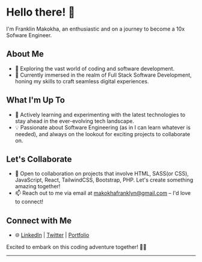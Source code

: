 # Hello there! 👋

I'm Franklin Makokha, an enthusiastic and on a journey to become a 10x Sofware Engineer.

## About Me
- 👀 Exploring the vast world of coding and software development.
- 🌱 Currently immersed in the realm of Full Stack Software Development, honing my skills to craft seamless digital experiences.

## What I'm Up To
- 🚀 Actively learning and experimenting with the latest technologies to stay ahead in the ever-evolving tech landscape.
- 💡 Passionate about Software Engineering (as in I can learn whatever is needed), and always on the lookout for exciting projects to collaborate on.

## Let's Collaborate
- 💞️ Open to collaboration on projects that involve HTML, SASS(or CSS), JavaScript, React, TailwindCSS, Bootstrap, PHP. Let's create something amazing together!
- 📫 Reach out to me via email at [makokhafranklyn@gmail.com](mailto:makokhafranklyn@gmail.com) – I'd love to connect!

## Connect with Me
- 🌐 [LinkedIn](https://www.linkedin.com/in/franklin-wafula) | [Twitter](https://twitter.com/donfranklie) | [Portfolio](https://franklinmakokha.vercel.app)

Excited to embark on this coding adventure together! 🚀✨

---
